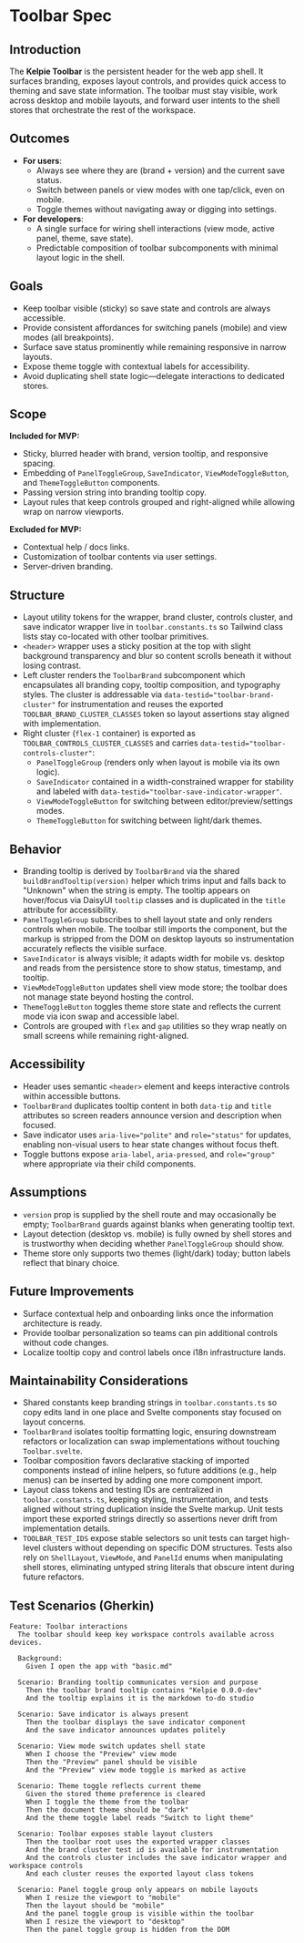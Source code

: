 # Toolbar Spec

## Introduction

The **Kelpie Toolbar** is the persistent header for the web app shell. It surfaces
branding, exposes layout controls, and provides quick access to theming and save
state information. The toolbar must stay visible, work across desktop and mobile
layouts, and forward user intents to the shell stores that orchestrate the rest of
the workspace.

## Outcomes

- **For users**:
  - Always see where they are (brand + version) and the current save status.
  - Switch between panels or view modes with one tap/click, even on mobile.
  - Toggle themes without navigating away or digging into settings.
- **For developers**:
  - A single surface for wiring shell interactions (view mode, active panel,
    theme, save state).
  - Predictable composition of toolbar subcomponents with minimal layout logic
    in the shell.

## Goals

- Keep toolbar visible (sticky) so save state and controls are always accessible.
- Provide consistent affordances for switching panels (mobile) and view modes
  (all breakpoints).
- Surface save status prominently while remaining responsive in narrow layouts.
- Expose theme toggle with contextual labels for accessibility.
- Avoid duplicating shell state logic—delegate interactions to dedicated stores.

## Scope

**Included for MVP:**

- Sticky, blurred header with brand, version tooltip, and responsive spacing.
- Embedding of `PanelToggleGroup`, `SaveIndicator`, `ViewModeToggleButton`, and
  `ThemeToggleButton` components.
- Passing version string into branding tooltip copy.
- Layout rules that keep controls grouped and right-aligned while allowing wrap
  on narrow viewports.

**Excluded for MVP:**

- Contextual help / docs links.
- Customization of toolbar contents via user settings.
- Server-driven branding.

## Structure

- Layout utility tokens for the wrapper, brand cluster, controls cluster, and
  save indicator wrapper live in `toolbar.constants.ts` so Tailwind class lists
  stay co-located with other toolbar primitives.
- `<header>` wrapper uses a sticky position at the top with slight background
  transparency and blur so content scrolls beneath it without losing contrast.
- Left cluster renders the `ToolbarBrand` subcomponent which encapsulates all
  branding copy, tooltip composition, and typography styles. The cluster is
  addressable via `data-testid="toolbar-brand-cluster"` for instrumentation and
  reuses the exported `TOOLBAR_BRAND_CLUSTER_CLASSES` token so layout assertions
  stay aligned with implementation.
- Right cluster (`flex-1` container) is exported as
  `TOOLBAR_CONTROLS_CLUSTER_CLASSES` and carries `data-testid="toolbar-controls-cluster"`:
  - `PanelToggleGroup` (renders only when layout is mobile via its own logic).
  - `SaveIndicator` contained in a width-constrained wrapper for stability and
    labeled with `data-testid="toolbar-save-indicator-wrapper"`.
  - `ViewModeToggleButton` for switching between editor/preview/settings modes.
  - `ThemeToggleButton` for switching between light/dark themes.

## Behavior

- Branding tooltip is derived by `ToolbarBrand` via the shared
  `buildBrandTooltip(version)` helper which trims input and falls back to
  "Unknown" when the string is empty. The tooltip appears on hover/focus via
  DaisyUI `tooltip` classes and is duplicated in the `title` attribute for
  accessibility.
- `PanelToggleGroup` subscribes to shell layout state and only renders controls
  when mobile. The toolbar still imports the component, but the markup is
  stripped from the DOM on desktop layouts so instrumentation accurately reflects
  the visible surface.
- `SaveIndicator` is always visible; it adapts width for mobile vs. desktop and
  reads from the persistence store to show status, timestamp, and tooltip.
- `ViewModeToggleButton` updates shell view mode store; the toolbar does not
  manage state beyond hosting the control.
- `ThemeToggleButton` toggles theme store state and reflects the current mode via
  icon swap and accessible label.
- Controls are grouped with `flex` and `gap` utilities so they wrap neatly on
  small screens while remaining right-aligned.

## Accessibility

- Header uses semantic `<header>` element and keeps interactive controls within
  accessible buttons.
- `ToolbarBrand` duplicates tooltip content in both `data-tip` and `title`
  attributes so screen readers announce version and description when focused.
- Save indicator uses `aria-live="polite"` and `role="status"` for updates,
  enabling non-visual users to hear state changes without focus theft.
- Toggle buttons expose `aria-label`, `aria-pressed`, and `role="group"` where
  appropriate via their child components.

## Assumptions

- `version` prop is supplied by the shell route and may occasionally be empty;
  `ToolbarBrand` guards against blanks when generating tooltip text.
- Layout detection (desktop vs. mobile) is fully owned by shell stores and is
  trustworthy when deciding whether `PanelToggleGroup` should show.
- Theme store only supports two themes (light/dark) today; button labels reflect
  that binary choice.

## Future Improvements

- Surface contextual help and onboarding links once the information architecture is ready.
- Provide toolbar personalization so teams can pin additional controls without code changes.
- Localize tooltip copy and control labels once i18n infrastructure lands.

## Maintainability Considerations

- Shared constants keep branding strings in `toolbar.constants.ts` so copy edits
  land in one place and Svelte components stay focused on layout concerns.
- `ToolbarBrand` isolates tooltip formatting logic, ensuring downstream
  refactors or localization can swap implementations without touching
  `Toolbar.svelte`.
- Toolbar composition favors declarative stacking of imported components instead
  of inline helpers, so future additions (e.g., help menus) can be inserted by
  adding one more component import.
- Layout class tokens and testing IDs are centralized in
  `toolbar.constants.ts`, keeping styling, instrumentation, and tests aligned
  without string duplication inside the Svelte markup. Unit tests import these
  exported strings directly so assertions never drift from implementation
  details.
- `TOOLBAR_TEST_IDS` expose stable selectors so unit tests can target
  high-level clusters without depending on specific DOM structures. Tests also
  rely on `ShellLayout`, `ViewMode`, and `PanelId` enums when manipulating shell
  stores, eliminating untyped string literals that obscure intent during future
  refactors.

## Test Scenarios (Gherkin)

```gherkin
Feature: Toolbar interactions
  The toolbar should keep key workspace controls available across devices.

  Background:
    Given I open the app with "basic.md"

  Scenario: Branding tooltip communicates version and purpose
    Then the toolbar brand tooltip contains "Kelpie 0.0.0-dev"
    And the tooltip explains it is the markdown to-do studio

  Scenario: Save indicator is always present
    Then the toolbar displays the save indicator component
    And the save indicator announces updates politely

  Scenario: View mode switch updates shell state
    When I choose the "Preview" view mode
    Then the "Preview" panel should be visible
    And the "Preview" view mode toggle is marked as active

  Scenario: Theme toggle reflects current theme
    Given the stored theme preference is cleared
    When I toggle the theme from the toolbar
    Then the document theme should be "dark"
    And the theme toggle label reads "Switch to light theme"

  Scenario: Toolbar exposes stable layout clusters
    Then the toolbar root uses the exported wrapper classes
    And the brand cluster test id is available for instrumentation
    And the controls cluster includes the save indicator wrapper and workspace controls
    And each cluster reuses the exported layout class tokens

  Scenario: Panel toggle group only appears on mobile layouts
    When I resize the viewport to "mobile"
    Then the layout should be "mobile"
    And the panel toggle group is visible within the toolbar
    When I resize the viewport to "desktop"
    Then the panel toggle group is hidden from the DOM
```
